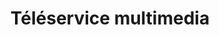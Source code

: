 ---
title: "Téléservice multimedia"
url: /avignon/teleservice-multimedia/
shop: téléphone portable
---